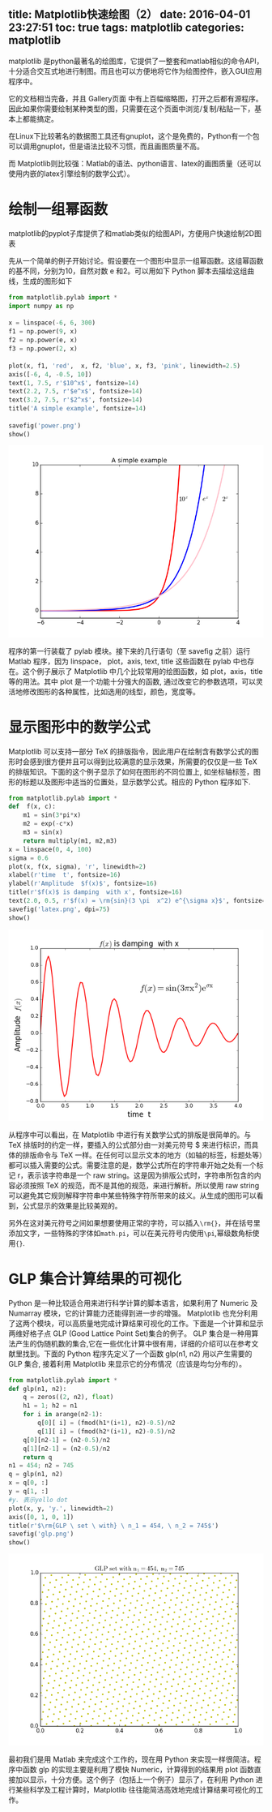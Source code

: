 title: Matplotlib快速绘图（2）
date: 2016-04-01 23:27:51
toc: true
tags: matplotlib
categories: matplotlib
---


matplotlib 是python最著名的绘图库，它提供了一整套和matlab相似的命令API，十分适合交互式地进行制图。而且也可以方便地将它作为绘图控件，嵌入GUI应用程序中。

它的文档相当完备，并且 Gallery页面 中有上百幅缩略图，打开之后都有源程序。因此如果你需要绘制某种类型的图，只需要在这个页面中浏览/复制/粘贴一下<!--more-->，基本上都能搞定。

 

在Linux下比较著名的数据图工具还有gnuplot，这个是免费的，Python有一个包可以调用gnuplot，但是语法比较不习惯，而且画图质量不高。

而 Matplotlib则比较强：Matlab的语法、python语言、latex的画图质量（还可以使用内嵌的latex引擎绘制的数学公式）。

# 绘制一组幂函数 #

matplotlib的pyplot子库提供了和matlab类似的绘图API，方便用户快速绘制2D图表

先从一个简单的例子开始讨论。假设要在一个图形中显示一组幂函数。这组幂函数的基不同，分别为10，自然对数 e 和2。可以用如下 Python 脚本去描绘这组曲线，生成的图形如下

```python
from matplotlib.pylab import * 
import numpy as np
 
x = linspace(-6, 6, 300) 
f1 = np.power(9, x) 
f2 = np.power(e, x) 
f3 = np.power(2, x)  

plot(x, f1, 'red',  x, f2, 'blue', x, f3, 'pink', linewidth=2.5) 
axis([-6, 4, -0.5, 10])
text(1, 7.5, r'$10^x$', fontsize=14)
text(2.2, 7.5, r'$e^x$', fontsize=14)
text(3.2, 7.5, r'$2^x$', fontsize=14)
title('A simple example', fontsize=14)

savefig('power.png')
show()
```

![](/img/article/matplotlib/power.png)

程序的第一行装载了 pylab 模块。接下来的几行语句（至 savefig 之前）运行 Matlab 程序，因为 linspace， plot，axis, text, title 这些函数在 pylab 中也存在。这个例子展示了 Matplotlib 中几个比较常用的绘图函数，如 plot，axis，title 等的用法。其中 plot 是一个功能十分强大的函数, 通过改变它的参数选项，可以灵活地修改图形的各种属性，比如选用的线型，颜色，宽度等。

# 显示图形中的数学公式 #

Matplotlib 可以支持一部分 TeX 的排版指令，因此用户在绘制含有数学公式的图形时会感到很方便并且可以得到比较满意的显示效果，所需要的仅仅是一些 TeX 的排版知识。下面的这个例子显示了如何在图形的不同位置上, 如坐标轴标签，图形的标题以及图形中适当的位置处，显示数学公式。相应的 Python 程序如下.

```python
from matplotlib.pylab import *
def  f(x, c):
    m1 = sin(3*pi*x)
    m2 = exp(-c*x)
    m3 = sin(x)
    return multiply(m1, m2,m3)
x = linspace(0, 4, 100)
sigma = 0.6
plot(x, f(x, sigma), 'r', linewidth=2)
xlabel(r'time  t', fontsize=16)
ylabel(r'Amplitude  $f(x)$', fontsize=16)
title(r'$f(x)$ is damping  with x', fontsize=16)
text(2.0, 0.5, r'$f(x) = \rm{sin}(3 \pi  x^2) e^{\sigma x}$', fontsize=20)
savefig('latex.png', dpi=75)
show()
```

![](/img/article/matplotlib/latex.png)

从程序中可以看出，在 Matplotlib 中进行有关数学公式的排版是很简单的。与 TeX 排版时的约定一样，要插入的公式部分由一对美元符号 $ 来进行标识，而具体的排版命令与 TeX 一样。在任何可以显示文本的地方（如轴的标签，标题处等）都可以插入需要的公式。需要注意的是，数学公式所在的字符串开始之处有一个标记 r，表示该字符串是一个 raw string。这是因为排版公式时，字符串所包含的内容必须按照 TeX 的规范，而不是其他的规范，来进行解析。所以使用 raw string 可以避免其它规则解释字符串中某些特殊字符所带来的歧义。从生成的图形可以看到，公式显示的效果是比较美观的。

另外在这对美元符号之间如果想要使用正常的字符，可以插入`\rm{}`，并在括号里添加文字，一些特殊的字体如`math.pi`，可以在美元符号内使用`\pi`,幂级数角标使用`{}`.

# GLP 集合计算结果的可视化 #

Python 是一种比较适合用来进行科学计算的脚本语言，如果利用了 Numeric 及 Numarray 模块，它的计算能力还能得到进一步的增强。 Matplotlib 也充分利用了这两个模块，可以高质量地完成计算结果可视化的工作。下面是一个计算和显示两维好格子点 GLP (Good Lattice Point Set)集合的例子。 GLP 集合是一种用算法产生的伪随机数的集合,它在一些优化计算中很有用，详细的介绍可以在参考文献里找到。下面的 Python 程序先定义了一个函数 glp(n1, n2) 用以产生需要的 GLP 集合, 接着利用 Matplotlib 来显示它的分布情况（应该是均匀分布的）。

```python
from matplotlib.pylab import *
def glp(n1, n2):
	q = zeros((2, n2), float)
	h1 = 1; h2 = n1
	for i in arange(n2-1):
		q[0][ i] = (fmod(h1*(i+1), n2)-0.5)/n2
		q[1][ i] = (fmod(h2*(i+1), n2)-0.5)/n2
	q[0][n2-1] = (n2-0.5)/n2
	q[1][n2-1] = (n2-0.5)/n2
	return q
n1 = 454; n2 = 745
q = glp(n1, n2)
x = q[0, :]
y = q[1, :]
#y. 表示yello dot
plot(x, y, 'y.', linewidth=2)
axis([0, 1, 0, 1])
title(r'$\rm{GLP \ set \ with} \ n_1 = 454, \ n_2 = 745$')
savefig('glp.png')
show()
```

![](/img/article/matplotlib/glp.png)

最初我们是用 Matlab 来完成这个工作的，现在用 Python 来实现一样很简洁。程序中函数 glp 的实现主要是利用了模快 Numeric，计算得到的结果用 plot 函数直接加以显示，十分方便。这个例子（包括上一个例子）显示了，在利用 Python 进行某些科学及工程计算时，Matplotlib 往往能简洁高效地完成计算结果可视化的工作。